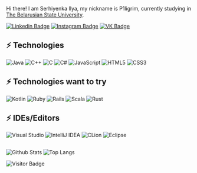 Hi there!
I am Serhiyenka Ilya, my nickname is P1ligrim, currently studying in [The Belarusian State University](https://bsu.by/).

[![Linkedin Badge](https://img.shields.io/badge/-ilyaserhiyenka-blue?style=flat-square&logo=Linkedin&logoColor=white&link=https://www.linkedin.com/in/ilyaserhiyenka/)](https://www.linkedin.com/in/ilyaserhiyenka/)
[![Instagram Badge](https://img.shields.io/badge/-ilyshaaaa.s-purple?style=flat-square&logo=instagram&logoColor=white&link=https://instagram.com/ilyshaaaa.s/)](https://www.instagram.com/ilyshaaaa.s/)
[![VK Badge](https://img.shields.io/badge/-alreadydeaddd-darkred?style=flat-square&logo=VK&logoColor=white&link=https://https://vk.com/alreadydeaddd)](https://vk.com/alreadydeaddd)

## ⚡ Technologies

![Java](https://img.shields.io/badge/-java-E34A86?style=flat-square&logo=java)
![C++](https://img.shields.io/badge/-C++-00599C?style=flat-square&logo=c)
![C](https://img.shields.io/badge/c-%2300599C.svg?style=for-the-badge&logo=c&logoColor=white)
![C#](https://img.shields.io/badge/c%23-%23239120.svg?style=for-the-badge&logo=c-sharp&logoColor=white)
![JavaScript](https://img.shields.io/badge/-JavaScript-black?style=flat-square&logo=javascript)
![HTML5](https://img.shields.io/badge/-HTML5-E34F26?style=flat-square&logo=html5&logoColor=white)
![CSS3](https://img.shields.io/badge/-CSS3-1572B6?style=flat-square&logo=css3)

## ⚡ Technologies want to try

![Kotlin](https://img.shields.io/badge/kotlin-%230095D5.svg?style=for-the-badge&logo=kotlin&logoColor=white)
![Ruby](https://img.shields.io/badge/ruby-%23CC342D.svg?style=for-the-badge&logo=ruby&logoColor=white)
![Rails](https://img.shields.io/badge/rails-%23CC0000.svg?style=for-the-badge&logo=ruby-on-rails&logoColor=white)
![Scala](https://img.shields.io/badge/scala-%23DC322F.svg?style=for-the-badge&logo=scala&logoColor=white)
![Rust](https://img.shields.io/badge/rust-%23000000.svg?style=for-the-badge&logo=rust&logoColor=white)

## ⚡ IDEs/Editors

![Visual Studio](https://img.shields.io/badge/Visual%20Studio-5C2D91.svg?style=for-the-badge&logo=visual-studio&logoColor=white)
![IntelliJ IDEA](https://img.shields.io/badge/IntelliJIDEA-000000.svg?style=for-the-badge&logo=intellij-idea&logoColor=white)
![CLion](https://img.shields.io/badge/CLion-black?style=for-the-badge&logo=clion&logoColor=white)
![Eclipse](https://img.shields.io/badge/Eclipse-FE7A16.svg?style=for-the-badge&logo=Eclipse&logoColor=white)

##
![Github Stats](https://github-readme-stats.vercel.app/api?username=p1l1gr1m&count_private=true&show_icons=true&include_all_commits=true)
![Top Langs](https://github-readme-stats.vercel.app/api/top-langs/?username=p1l1gr1m&hide=TeX&layout=compact)

![Visitor Badge](https://visitor-badge.laobi.icu/badge?page_id=p1l1gr1m.p1l1gr1m)

